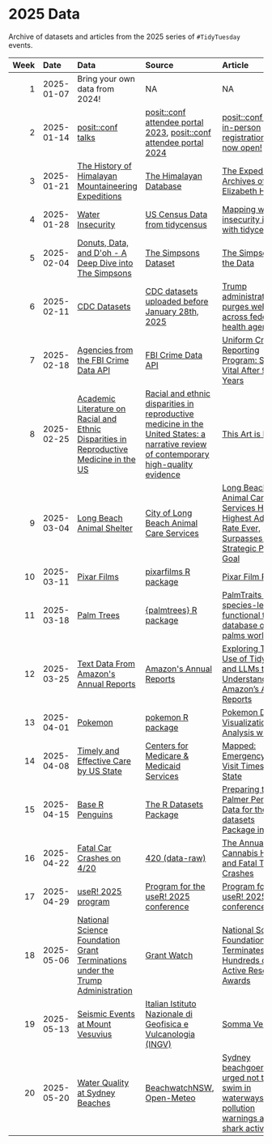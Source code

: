 # 2025 Data

Archive of datasets and articles from the 2025 series of `#TidyTuesday` events.

| Week|Date       |Data                                                                                    |Source                                                                                                                                                 |Article                                                                                             |
|----:|:----------|:---------------------------------------------------------------------------------------|:------------------------------------------------------------------------------------------------------------------------------------------------------|:---------------------------------------------------------------------------------------------------|
|    1|2025-01-07 |Bring your own data from 2024!                                                          |NA                                                                                                                                                     |NA                                                                                                  |
|    2|2025-01-14 |[posit::conf talks](2025-01-14/readme.md)                                               |[posit::conf attendee portal 2023](https://reg.conf.posit.co/flow/posit/positconf23/attendee-portal/page/sessioncatalog), [posit::conf attendee portal 2024](https://reg.conf.posit.co/flow/posit/positconf24/attendee-portal/page/sessioncatalog)|[posit::conf(2025) in-person registration is now open!](https://posit.co/blog/positconf2025-in-person-registration-is-now-open/)|
|    3|2025-01-21 |[The History of Himalayan Mountaineering Expeditions](2025-01-21/readme.md)             |[The Himalayan Database](https://www.himalayandatabase.com/downloads.html)                                                                             |[The Expedition Archives of Elizabeth Hawley](https://www.himalayandatabase.com/index.html)         |
|    4|2025-01-28 |[Water Insecurity](2025-01-28/readme.md)                                                |[US Census Data from tidycensus](https://cran.r-project.org/package=tidycensus)                                                                        |[Mapping water insecurity in R with tidycensus](https://waterdata.usgs.gov/blog/acs-maps/)          |
|    5|2025-02-04 |[Donuts, Data, and D'oh - A Deep Dive into The Simpsons](2025-02-04/readme.md)          |[The Simpsons Dataset](https://www.kaggle.com/datasets/prashant111/the-simpsons-dataset)                                                               |[The Simpsons by the Data](https://toddwschneider.com/posts/the-simpsons-by-the-data/)              |
|    6|2025-02-11 |[CDC Datasets](2025-02-11/readme.md)                                                    |[CDC datasets uploaded before January 28th, 2025](https://archive.org/details/20250128-cdc-datasets)                                                   |[Trump administration purges websites across federal health agencies](https://www.npr.org/sections/shots-health-news/2025/01/31/nx-s1-5282274/trump-administration-purges-health-websites)|
|    7|2025-02-18 |[Agencies from the FBI Crime Data API](2025-02-18/readme.md)                            |[FBI Crime Data API](https://cde.ucr.cjis.gov/LATEST/webapp/#/pages/docApi)                                                                            |[Uniform Crime Reporting Program: Still Vital After 90 Years](https://le.fbi.gov/cjis-division/cjis-link/uniform-crime-reporting-program-still-vital-after-90-years-)|
|    8|2025-02-25 |[Academic Literature on Racial and Ethnic Disparities in Reproductive Medicine in the US](2025-02-25/readme.md)|[Racial and ethnic disparities in reproductive medicine in the United States: a narrative review of contemporary high-quality evidence](https://www.ajog.org/article/S0002-9378(24)00775-0/fulltext)|[This Art is HARD](https://katcorr.github.io/this-art-is-HARD/)                                     |
|    9|2025-03-04 |[Long Beach Animal Shelter](2025-03-04/readme.md)                                       |[City of Long Beach Animal Care Services](https://data.longbeach.gov/explore/dataset/animal-shelter-intakes-and-outcomes/information/)                 |[Long Beach Animal Care Services Hits Highest Adoption Rate Ever, Surpasses 2024 Strategic Plan Goal](https://www.longbeach.gov/press-releases/long-beach-animal-care-services-hits-highest-adoption-rate-ever-surpasses-2024--strategic-plan-goal/)|
|   10|2025-03-11 |[Pixar Films](2025-03-11/readme.md)                                                     |[pixarfilms R package](https://erictleung.com/pixarfilms/index.html)                                                                                   |[Pixar Film Ratings](https://erictleung.com/pixarfilms/articles/pixar_film_ratings.html)            |
|   11|2025-03-18 |[Palm Trees](2025-03-18/readme.md)                                                      |[{palmtrees} R package](https://github.com/EmilHvitfeldt/palmtrees)                                                                                    |[PalmTraits 1.0, a species-level functional trait database of palms worldwide](https://www.nature.com/articles/s41597-019-0189-0)|
|   12|2025-03-25 |[Text Data From Amazon's Annual Reports](2025-03-25/readme.md)                          |[Amazon's Annual Reports](https://ir.aboutamazon.com/annual-reports-proxies-and-shareholder-letters/default.aspx)                                      |[Exploring The Use of TidyText and LLMs to Understand Amazon’s Annual Reports](https://gregoryvdvinne.github.io/Text-Mining-Amazon-Budgets.html)|
|   13|2025-04-01 |[Pokemon](2025-04-01/readme.md)                                                         |[pokemon R package](https://github.com/williamorim/pokemon/)                                                                                           |[Pokemon Data Visualization and Analysis with R](https://medium.com/@hanahshih46/pokemon-data-visualization-and-analysis-with-r-60970c8e37f4)|
|   14|2025-04-08 |[Timely and Effective Care by US State](2025-04-08/readme.md)                           |[Centers for Medicare & Medicaid Services](https://data.cms.gov/provider-data/dataset/apyc-v239)                                                       |[Mapped: Emergency Room Visit Times by State](https://www.visualcapitalist.com/mapped-emergency-room-visit-times-by-state/)|
|   15|2025-04-15 |[Base R Penguins](2025-04-15/readme.md)                                                 |[The R Datasets Package](https://www.r-project.org/)                                                                                                   |[Preparing the Palmer Penguins Data for the datasets Package in R](https://zenodo.org/records/14902740)|
|   16|2025-04-22 |[Fatal Car Crashes on 4/20](2025-04-22/readme.md)                                       |[420 (data-raw)](https://osf.io/qnrg6/)                                                                                                                |[The Annual Cannabis Holiday and Fatal Traffic Crashes](https://osf.io/preprints/osf/tzcsy_v1)      |
|   17|2025-04-29 |[useR! 2025 program](2025-04-29/readme.md)                                              |[Program for the useR! 2025 conference](https://user2025.r-project.org/)                                                                               |[Program for the useR! 2025 conference](https://user2025.r-project.org/)                            |
|   18|2025-05-06 |[National Science Foundation Grant Terminations under the Trump Administration](2025-05-06/readme.md)|[Grant Watch](https://grant-watch.us/nsf-data.html)                                                                                       |[National Science Foundation Terminates Hundreds of Active Research Awards](https://www.nytimes.com/2025/04/22/science/trump-national-science-foundation-grants.html)|
|   19|2025-05-13 |[Seismic Events at Mount Vesuvius](2025-05-13/readme.md)                                |[Italian Istituto Nazionale di Geofisica e Vulcanologia (INGV)](https://www.ingv.it/)                                                                  |[Somma Vesuvio](https://www.ingv.it/somma-vesuvio)                                                  |
|   20|2025-05-20 |[Water Quality at Sydney Beaches](2025-05-20/readme.md)                                 |[BeachwatchNSW](https://www.beachwatch.nsw.gov.au/waterMonitoring/waterQualityData), [Open-Meteo](https://open-meteo.com/)                             |[Sydney beachgoers urged not to swim in waterways, amid pollution warnings and bull shark activity](https://www.abc.net.au/news/2025-01-10/pollution-risks-in-sydney-beaches-contaminated-waterways-rain/104790856)|
